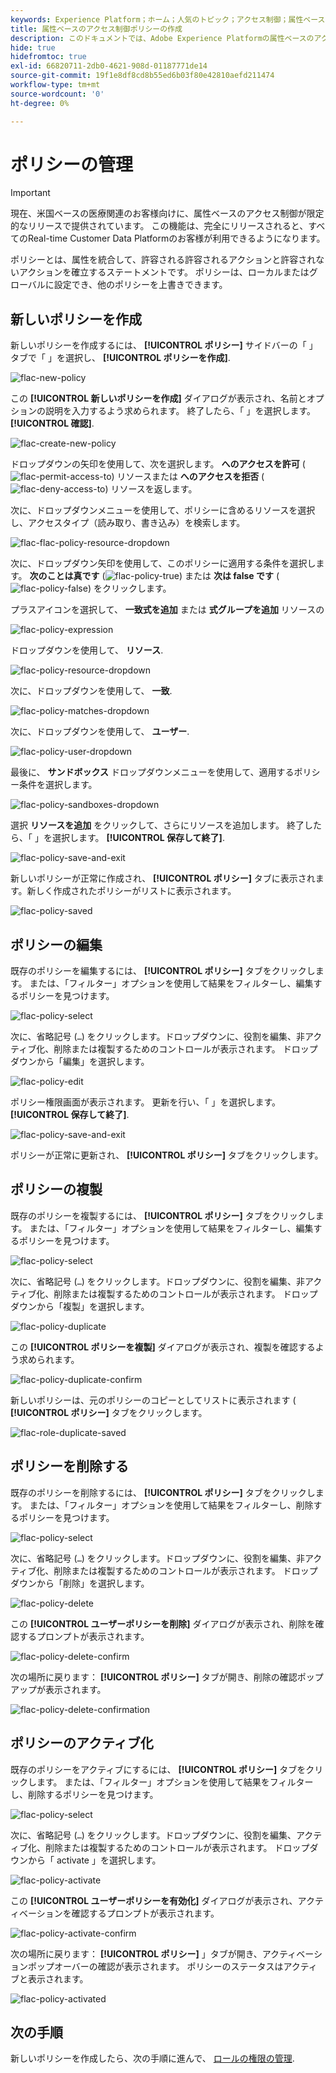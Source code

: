 ```yaml
---
keywords: Experience Platform；ホーム；人気のトピック；アクセス制御；属性ベースのアクセス制御；ABAC
title: 属性ベースのアクセス制御ポリシーの作成
description: このドキュメントでは、Adobe Experience Platformの属性ベースのアクセス制御に関する情報を提供します
hide: true
hidefromtoc: true
exl-id: 66820711-2db0-4621-908d-01187771de14
source-git-commit: 19f1e8df8cd8b55ed6b03f80e42810aefd211474
workflow-type: tm+mt
source-wordcount: '0'
ht-degree: 0%

---
```


# ポリシーの管理

>[!IMPORTANT]
>
>現在、米国ベースの医療関連のお客様向けに、属性ベースのアクセス制御が限定的なリリースで提供されています。 この機能は、完全にリリースされると、すべてのReal-time Customer Data Platformのお客様が利用できるようになります。

ポリシーとは、属性を統合して、許容される許容されるアクションと許容されないアクションを確立するステートメントです。 ポリシーは、ローカルまたはグローバルに設定でき、他のポリシーを上書きできます。

## 新しいポリシーを作成

新しいポリシーを作成するには、 **[!UICONTROL ポリシー]** サイドバーの「 」タブで「 」を選択し、 **[!UICONTROL ポリシーを作成]**.

![flac-new-policy](../../images/flac-ui/flac-new-policy.png)

この **[!UICONTROL 新しいポリシーを作成]** ダイアログが表示され、名前とオプションの説明を入力するよう求められます。 終了したら、「 」を選択します。 **[!UICONTROL 確認]**.

![flac-create-new-policy](../../images/flac-ui/flac-create-new-policy.png)

ドロップダウンの矢印を使用して、次を選択します。 **へのアクセスを許可** (![flac-permit-access-to](../../images/flac-ui/flac-permit-access-to.png)) リソースまたは **へのアクセスを拒否** (![flac-deny-access-to](../../images/flac-ui/flac-deny-access-to.png)) リソースを返します。

次に、ドロップダウンメニューを使用して、ポリシーに含めるリソースを選択し、アクセスタイプ（読み取り、書き込み）を検索します。

![flac-flac-policy-resource-dropdown](../../images/flac-ui/flac-policy-resource-dropdown.png)

次に、ドロップダウン矢印を使用して、このポリシーに適用する条件を選択します。 **次のことは真です** (![flac-policy-true](../../images/flac-ui/flac-policy-true.png)) または **次は false です** (![flac-policy-false](../../images/flac-ui/flac-policy-false.png)) をクリックします。

プラスアイコンを選択して、 **一致式を追加** または **式グループを追加** リソースの

![flac-policy-expression](../../images/flac-ui/flac-policy-expression.png)

ドロップダウンを使用して、 **リソース**.

![flac-policy-resource-dropdown](../../images/flac-ui/flac-policy-resource-dropdown.png)

次に、ドロップダウンを使用して、 **一致**.

![flac-policy-matches-dropdown](../../images/flac-ui/flac-policy-matches-dropdown.png)

次に、ドロップダウンを使用して、 **ユーザー**.

![flac-policy-user-dropdown](../../images/flac-ui/flac-policy-user-dropdown.png)

最後に、 **サンドボックス** ドロップダウンメニューを使用して、適用するポリシー条件を選択します。

![flac-policy-sandboxes-dropdown](../../images/flac-ui/flac-policy-sandboxes-dropdown.png)

選択 **リソースを追加** をクリックして、さらにリソースを追加します。 終了したら、「 」を選択します。 **[!UICONTROL 保存して終了]**.

![flac-policy-save-and-exit](../../images/flac-ui/flac-policy-save-and-exit.png)

新しいポリシーが正常に作成され、 **[!UICONTROL ポリシー]** タブに表示されます。新しく作成されたポリシーがリストに表示されます。

![flac-policy-saved](../../images/flac-ui/flac-policy-saved.png)

## ポリシーの編集

既存のポリシーを編集するには、 **[!UICONTROL ポリシー]** タブをクリックします。 または、「フィルター」オプションを使用して結果をフィルターし、編集するポリシーを見つけます。

![flac-policy-select](../../images/flac-ui/flac-policy-select.png)

次に、省略記号 (`…`) をクリックします。ドロップダウンに、役割を編集、非アクティブ化、削除または複製するためのコントロールが表示されます。 ドロップダウンから「編集」を選択します。

![flac-policy-edit](../../images/flac-ui/flac-policy-edit.png)

ポリシー権限画面が表示されます。 更新を行い、「 」を選択します。 **[!UICONTROL 保存して終了]**.

![flac-policy-save-and-exit](../../images/flac-ui/flac-policy-save-and-exit.png)

ポリシーが正常に更新され、 **[!UICONTROL ポリシー]** タブをクリックします。

## ポリシーの複製

既存のポリシーを複製するには、 **[!UICONTROL ポリシー]** タブをクリックします。 または、「フィルター」オプションを使用して結果をフィルターし、編集するポリシーを見つけます。

![flac-policy-select](../../images/flac-ui/flac-policy-select.png)

次に、省略記号 (`…`) をクリックします。ドロップダウンに、役割を編集、非アクティブ化、削除または複製するためのコントロールが表示されます。 ドロップダウンから「複製」を選択します。

![flac-policy-duplicate](../../images/flac-ui/flac-policy-duplicate.png)

この **[!UICONTROL ポリシーを複製]** ダイアログが表示され、複製を確認するよう求められます。

![flac-policy-duplicate-confirm](../../images/flac-ui/flac-duplicate-confirm.png)

新しいポリシーは、元のポリシーのコピーとしてリストに表示されます ( **[!UICONTROL ポリシー]** タブをクリックします。

![flac-role-duplicate-saved](../../images/flac-ui/flac-role-duplicate-saved.png)

## ポリシーを削除する

既存のポリシーを削除するには、 **[!UICONTROL ポリシー]** タブをクリックします。 または、「フィルター」オプションを使用して結果をフィルターし、削除するポリシーを見つけます。

![flac-policy-select](../../images/flac-ui/flac-policy-select.png)

次に、省略記号 (`…`) をクリックします。ドロップダウンに、役割を編集、非アクティブ化、削除または複製するためのコントロールが表示されます。 ドロップダウンから「削除」を選択します。

![flac-policy-delete](../../images/flac-ui/flac-policy-delete.png)

この **[!UICONTROL ユーザーポリシーを削除]** ダイアログが表示され、削除を確認するプロンプトが表示されます。

![flac-policy-delete-confirm](../../images/flac-ui/flac-policy-delete-confirm.png)

次の場所に戻ります： **[!UICONTROL ポリシー]** タブが開き、削除の確認ポップアップが表示されます。

![flac-policy-delete-confirmation](../../images/flac-ui/flac-policy-delete-confirmation.png)

## ポリシーのアクティブ化

既存のポリシーをアクティブにするには、 **[!UICONTROL ポリシー]** タブをクリックします。 または、「フィルター」オプションを使用して結果をフィルターし、削除するポリシーを見つけます。

![flac-policy-select](../../images/flac-ui/flac-policy-select.png)

次に、省略記号 (`…`) をクリックします。ドロップダウンに、役割を編集、アクティブ化、削除または複製するためのコントロールが表示されます。 ドロップダウンから「 activate 」を選択します。

![flac-policy-activate](../../images/flac-ui/flac-policy-delete.png)

この **[!UICONTROL ユーザーポリシーを有効化]** ダイアログが表示され、アクティベーションを確認するプロンプトが表示されます。

![flac-policy-activate-confirm](../../images/flac-ui/flac-policy-activate-confirm.png)

次の場所に戻ります： **[!UICONTROL ポリシー]** 」タブが開き、アクティベーションポップオーバーの確認が表示されます。 ポリシーのステータスはアクティブと表示されます。

![flac-policy-activated](../../images/flac-ui/flac-policy-activated.png)

## 次の手順

新しいポリシーを作成したら、次の手順に進んで、 [ロールの権限の管理](permissions.md).

